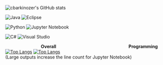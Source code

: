 ![cbarkinozer's GitHub stats](https://github-readme-stats.vercel.app/api?username=cbarkinozer&show_icons=true&theme=tokyonight)

![Java](https://img.shields.io/badge/java-%23ED8B00.svg?style=for-the-badge&logo=java&logoColor=white)
![Eclipse](https://img.shields.io/badge/Eclipse-FE7A16.svg?style=for-the-badge&logo=Eclipse&logoColor=white)

![Python](https://img.shields.io/badge/python-3670A0?style=for-the-badge&logo=python&logoColor=ffdd54)
![Jupyter Notebook](https://img.shields.io/badge/jupyter-%23FA0F00.svg?style=for-the-badge&logo=jupyter&logoColor=white)

![C#](https://img.shields.io/badge/c%23-%23239120.svg?style=for-the-badge&logo=c-sharp&logoColor=white)
![Visual Studio](https://img.shields.io/badge/Visual%20Studio-5C2D91.svg?style=for-the-badge&logo=visual-studio&logoColor=white)


⠀⠀⠀⠀⠀⠀⠀⠀⠀⠀⠀**Overall** ⠀⠀⠀⠀⠀⠀⠀⠀⠀⠀⠀⠀⠀⠀⠀⠀⠀⠀⠀⠀⠀⠀**Programming**<br/>
[![Top Langs](https://github-readme-stats.vercel.app/api/top-langs/?username=cbarkinozer&hide=javascript,html,css,scss,less,go&langs_count=9)](https://github.com/anuraghazra/github-readme-stats)  [![Top Langs](https://github-readme-stats.vercel.app/api/top-langs/?username=cbarkinozer&hide=javascript,html,css,scss,less,go&exclude_repo=DataScience)](https://github.com/anuraghazra/github-readme-stats)
<br/> (Large outputs increase the line count for Jupyter Notebook)<br/> ⠀⠀⠀⠀⠀⠀⠀⠀⠀⠀ ⠀⠀⠀ 
<br/>



<!--
**cbarkinozer/cbarkinozer** is a ✨ _special_ ✨ repository because its `README.md` (this file) appears on your GitHub profile.

Here are some ideas to get you started:

- 🔭 I’m currently working on ...
- 🌱 I’m currently learning ...
- 👯 I’m looking to collaborate on ...
- 🤔 I’m looking for help with ...
- 💬 Ask me about ...
- 📫 How to reach me: ...
- 😄 Pronouns: ...
- ⚡ Fun fact: ...
-->
